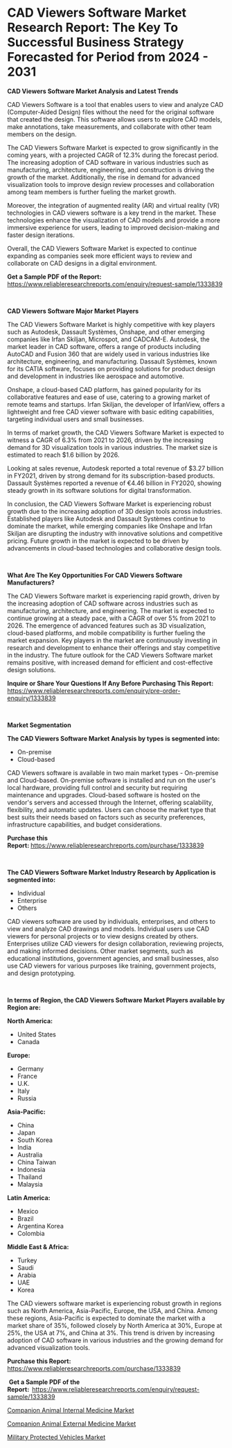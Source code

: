 <p><h1>CAD Viewers Software Market Research Report: The Key To Successful Business Strategy Forecasted for Period from 2024 - 2031</h1></p><p><strong>CAD Viewers Software Market Analysis and Latest Trends</strong></p>
<p><p>CAD Viewers Software is a tool that enables users to view and analyze CAD (Computer-Aided Design) files without the need for the original software that created the design. This software allows users to explore CAD models, make annotations, take measurements, and collaborate with other team members on the design.</p><p>The CAD Viewers Software Market is expected to grow significantly in the coming years, with a projected CAGR of 12.3% during the forecast period. The increasing adoption of CAD software in various industries such as manufacturing, architecture, engineering, and construction is driving the growth of the market. Additionally, the rise in demand for advanced visualization tools to improve design review processes and collaboration among team members is further fueling the market growth.</p><p>Moreover, the integration of augmented reality (AR) and virtual reality (VR) technologies in CAD viewers software is a key trend in the market. These technologies enhance the visualization of CAD models and provide a more immersive experience for users, leading to improved decision-making and faster design iterations.</p><p>Overall, the CAD Viewers Software Market is expected to continue expanding as companies seek more efficient ways to review and collaborate on CAD designs in a digital environment.</p></p>
<p><strong>Get a Sample PDF of the Report:&nbsp;</strong> <a href="https://www.reliableresearchreports.com/enquiry/request-sample/1333839">https://www.reliableresearchreports.com/enquiry/request-sample/1333839</a></p>
<p>&nbsp;</p>
<p><strong>CAD Viewers Software Major Market Players</strong></p>
<p><p>The CAD Viewers Software Market is highly competitive with key players such as Autodesk, Dassault Systèmes, Onshape, and other emerging companies like Irfan Skiljan, Microspot, and CADCAM-E. Autodesk, the market leader in CAD software, offers a range of products including AutoCAD and Fusion 360 that are widely used in various industries like architecture, engineering, and manufacturing. Dassault Systèmes, known for its CATIA software, focuses on providing solutions for product design and development in industries like aerospace and automotive.</p><p>Onshape, a cloud-based CAD platform, has gained popularity for its collaborative features and ease of use, catering to a growing market of remote teams and startups. Irfan Skiljan, the developer of IrfanView, offers a lightweight and free CAD viewer software with basic editing capabilities, targeting individual users and small businesses.</p><p>In terms of market growth, the CAD Viewers Software Market is expected to witness a CAGR of 6.3% from 2021 to 2026, driven by the increasing demand for 3D visualization tools in various industries. The market size is estimated to reach $1.6 billion by 2026.</p><p>Looking at sales revenue, Autodesk reported a total revenue of $3.27 billion in FY2021, driven by strong demand for its subscription-based products. Dassault Systèmes reported a revenue of €4.46 billion in FY2020, showing steady growth in its software solutions for digital transformation.</p><p>In conclusion, the CAD Viewers Software Market is experiencing robust growth due to the increasing adoption of 3D design tools across industries. Established players like Autodesk and Dassault Systèmes continue to dominate the market, while emerging companies like Onshape and Irfan Skiljan are disrupting the industry with innovative solutions and competitive pricing. Future growth in the market is expected to be driven by advancements in cloud-based technologies and collaborative design tools.</p></p>
<p>&nbsp;</p>
<p><strong>What Are The Key Opportunities For CAD Viewers Software Manufacturers?</strong></p>
<p><p>The CAD Viewers Software market is experiencing rapid growth, driven by the increasing adoption of CAD software across industries such as manufacturing, architecture, and engineering. The market is expected to continue growing at a steady pace, with a CAGR of over 5% from 2021 to 2026. The emergence of advanced features such as 3D visualization, cloud-based platforms, and mobile compatibility is further fueling the market expansion. Key players in the market are continuously investing in research and development to enhance their offerings and stay competitive in the industry. The future outlook for the CAD Viewers Software market remains positive, with increased demand for efficient and cost-effective design solutions.</p></p>
<p><strong>Inquire or Share Your Questions If Any Before Purchasing This Report:</strong> <a href="https://www.reliableresearchreports.com/enquiry/pre-order-enquiry/1333839">https://www.reliableresearchreports.com/enquiry/pre-order-enquiry/1333839</a></p>
<p>&nbsp;</p>
<p><strong>Market Segmentation</strong></p>
<p><strong>The CAD Viewers Software Market Analysis by types is segmented into:</strong></p>
<p><ul><li>On-premise</li><li>Cloud-based</li></ul></p>
<p><p>CAD Viewers software is available in two main market types - On-premise and Cloud-based. On-premise software is installed and run on the user's local hardware, providing full control and security but requiring maintenance and upgrades. Cloud-based software is hosted on the vendor's servers and accessed through the Internet, offering scalability, flexibility, and automatic updates. Users can choose the market type that best suits their needs based on factors such as security preferences, infrastructure capabilities, and budget considerations.</p></p>
<p><strong>Purchase this Report:&nbsp;</strong><a href="https://www.reliableresearchreports.com/purchase/1333839">https://www.reliableresearchreports.com/purchase/1333839</a></p>
<p>&nbsp;</p>
<p><strong>The CAD Viewers Software Market Industry Research by Application is segmented into:</strong></p>
<p><ul><li>Individual</li><li>Enterprise</li><li>Others</li></ul></p>
<p><p>CAD viewers software are used by individuals, enterprises, and others to view and analyze CAD drawings and models. Individual users use CAD viewers for personal projects or to view designs created by others. Enterprises utilize CAD viewers for design collaboration, reviewing projects, and making informed decisions. Other market segments, such as educational institutions, government agencies, and small businesses, also use CAD viewers for various purposes like training, government projects, and design prototyping.</p></p>
<p>&nbsp;</p>
<p><strong>In terms of Region, the CAD Viewers Software Market Players available by Region are:</strong></p>
<p>
    <p> <strong> North America: </strong>
        <ul>
            <li>United States</li>
            <li>Canada</li>
        </ul>
        </p> 
    <p> <strong> Europe: </strong>
        <ul>
            <li>Germany</li>
            <li>France</li>
            <li>U.K.</li>
            <li>Italy</li>
            <li>Russia</li>
        </ul>
        </p> 
    <p> <strong> Asia-Pacific: </strong>
        <ul>
            <li>China</li>
            <li>Japan</li>
            <li>South Korea</li>
            <li>India</li>
            <li>Australia</li>
            <li>China Taiwan</li>
            <li>Indonesia</li>
            <li>Thailand</li>
            <li>Malaysia</li>
        </ul>
        </p> 
    <p> <strong> Latin America: </strong>
        <ul>
            <li>Mexico</li>
            <li>Brazil</li>
            <li>Argentina Korea</li>
            <li>Colombia</li>
        </ul>
        </p> 
    <p> <strong> Middle East & Africa: </strong>
        <ul>
            <li>Turkey</li>
            <li>Saudi</li>
            <li>Arabia</li>
            <li>UAE</li>
            <li>Korea</li>
        </ul>
    </p>
    </p>
<p><p>The CAD viewers software market is experiencing robust growth in regions such as North America, Asia-Pacific, Europe, the USA, and China. Among these regions, Asia-Pacific is expected to dominate the market with a market share of 35%, followed closely by North America at 30%, Europe at 25%, the USA at 7%, and China at 3%. This trend is driven by increasing adoption of CAD software in various industries and the growing demand for advanced visualization tools.</p></p>
<p><strong>Purchase this Report: </strong><a href="https://www.reliableresearchreports.com/purchase/1333839">https://www.reliableresearchreports.com/purchase/1333839</a></p>
<p>&nbsp;<strong>Get a Sample PDF of the Report:&nbsp;&nbsp;</strong><a href="https://www.reliableresearchreports.com/enquiry/request-sample/1333839">https://www.reliableresearchreports.com/enquiry/request-sample/1333839</a></p>
<p><strong></strong></p>
<p><p><a href="https://github.com/dx0328/Market-Research-Report-List-1/blob/main/companion-animal-internal-medicine-market.md">Companion Animal Internal Medicine Market</a></p><p><a href="https://github.com/Glendatilghmankmgz0rbhwpy/Market-Research-Report-List-1/blob/main/companion-animal-external-medicine-market.md">Companion Animal External Medicine Market</a></p><p><a href="https://github.com/BryceTownsendr/Market-Research-Report-List-3/blob/main/military-protected-vehicles-market.md">Military Protected Vehicles Market</a></p></p>
